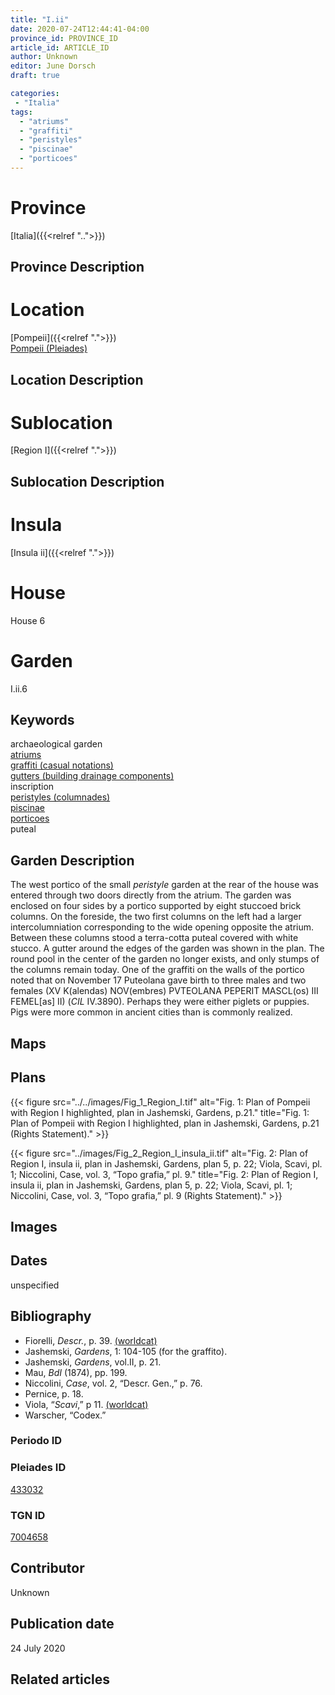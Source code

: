 ```yaml
---
title: "I.ii"
date: 2020-07-24T12:44:41-04:00
province_id: PROVINCE_ID
article_id: ARTICLE_ID
author: Unknown
editor: June Dorsch
draft: true

categories:
 - "Italia"
tags:
  - "atriums"
  - "graffiti"
  - "peristyles"
  - "piscinae"
  - "porticoes"
---
```


# Province

[Italia]({{<relref "..">}})

## Province Description

<!-- DESCRIPTION -->


# Location

[Pompeii]({{<relref ".">}}) \
[Pompeii (Pleiades)](https://pleiades.stoa.org/places/433032)

## Location Description

<!-- LEAVE THIS BLANK FOR NOW -->

# Sublocation

[Region I]({{<relref ".">}})

## Sublocation Description

<!-- DESCRIPTION -->

# Insula

[Insula ii]({{<relref ".">}})

# House

House 6

# Garden

I.ii.6

## Keywords

archaeological garden \
[atriums](http://vocab.getty.edu/page/aat/300004097) \
[graffiti (casual notations)](http://vocab.getty.edu/page/aat/300015613) \
[gutters (building drainage components)](http://vocab.getty.edu/page/aat/300052565) \
inscription \
[peristyles (columnades)](http://vocab.getty.edu/page/aat/300004029) \
[piscinae](http://vocab.getty.edu/page/aat/300375619) \
[porticoes](http://vocab.getty.edu/page/aat/300004145) \
puteal  

## Garden Description

The west portico of the small *peristyle* garden at the rear of the house was entered through two doors directly from the atrium. The garden was enclosed on four sides by a portico supported by eight stuccoed brick columns. On the foreside, the two first columns on the left had a larger intercolumniation corresponding to the wide opening opposite the atrium. Between these columns stood a terra-cotta puteal covered with white stucco. A gutter around the edges of the garden was shown in the plan. The round pool in the center of the garden no longer exists, and only stumps of the columns remain today. One of the graffiti on the walls of the portico noted that on November 17 Puteolana gave birth to three males and two females (XV K(alendas) NOV(embres) PVTEOLANA PEPERIT MASCL(os) III FEMEL[as] II) (*CIL* IV.3890). Perhaps they were either piglets or puppies. Pigs were more common in ancient cities than is commonly realized.

## Maps

<!--
OLD WAY (DO NOT USE)
![alt_text](../../images/image_name.ext)
*CAPTION*

NEW WAY ↓↓↓↓
{{< figure src="../../images/image_name.ext" alt="ALT_TEXT" title="CAPTION" >}}
-->

## Plans

{{< figure src="../../images/Fig_1_Region_I.tif" alt="Fig. 1: Plan of Pompeii with Region I highlighted, plan in Jashemski, Gardens, p.21." title="Fig. 1: Plan of Pompeii with Region I highlighted, plan in Jashemski, Gardens, p.21 (Rights Statement)." >}}

{{< figure src="../images/Fig_2_Region_I_insula_ii.tif" alt="Fig. 2: Plan of Region I, insula ii, plan in Jashemski, Gardens, plan 5, p. 22; Viola, Scavi, pl. 1; Niccolini, Case, vol. 3, “Topo grafia,” pl. 9." title="Fig. 2: Plan of Region I, insula ii, plan in Jashemski, Gardens, plan 5, p. 22; Viola, Scavi, pl. 1; Niccolini, Case, vol. 3, “Topo grafia,” pl. 9 (Rights Statement)." >}}

## Images

<!--
OLD WAY (DO NOT USE)
![alt_text](../../images/image_name.ext)
*CAPTION*

NEW WAY ↓↓↓↓
{{< figure src="../../images/image_name.ext" alt="ALT_TEXT" title="CAPTION" >}}
-->

## Dates

unspecified

## Bibliography

* Fiorelli, *Descr.*, p. 39. [(worldcat)](http://www.worldcat.org/oclc/908272023)
* Jashemski, *Gardens*, 1: 104-105 (for the graffito).
* Jashemski, *Gardens*, vol.II, p. 21.
* Mau, *BdI* (1874), pp. 199.
* Niccolini, *Case*, vol. 2, “Descr. Gen.,” p. 76.
* Pernice, p. 18.
* Viola, “*Scavi*,” p 11. [(worldcat)](http://www.worldcat.org/oclc/715087975)
* Warscher, “Codex.”

### Periodo ID

<!-- [PERIODO_ID](https://pleiades.stoa.org/places/PLEIADES_ID) -->

### Pleiades ID

[433032](https://pleiades.stoa.org/places/433032)

### TGN ID

[7004658](http://vocab.getty.edu/page/tgn/7004658)

## Contributor

Unknown

## Publication date

24 July 2020

## Related articles

<!-- Links to other related articles. Leave blank for now -->